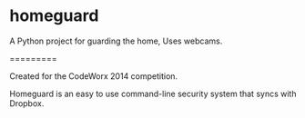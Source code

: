 homeguard
=========

A Python project for guarding the home, Uses webcams.

=========

  Created for the CodeWorx 2014 competition.

  Homeguard is an easy to use command-line security system that syncs with Dropbox.
